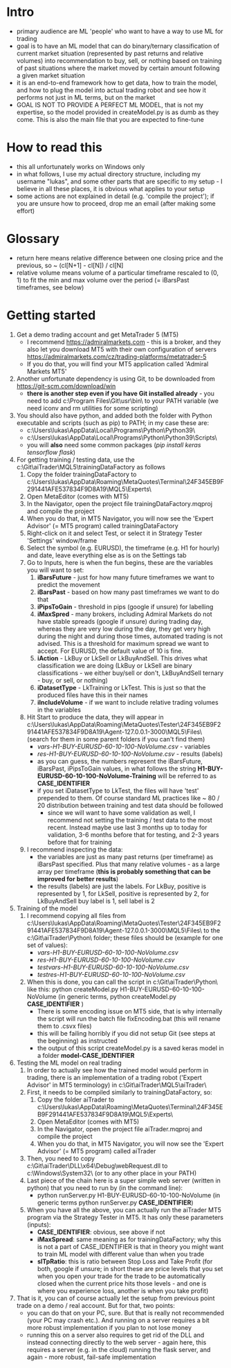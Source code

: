 # Intro
* primary audience are ML 'people' who want to have a way to use ML for trading
* goal is to have an ML model that can do binary/ternary classification of current market situation (represented by past returns and relative volumes) into recommendation to buy, sell, or nothing based on training of past situations where the market moved by certain amount following a given market situation
* it is an end-to-end framework how to get data, how to train the model, and how to plug the model into actual trading robot and see how it performs not just in ML terms, but on the market
* GOAL IS NOT TO PROVIDE A PERFECT ML MODEL, that is not my expertise, so the model provided in createModel.py is as dumb as they come. This is also the main file that you are expected to fine-tune

# How to read this
* this all unfortunately works on Windows only
* in what follows, I use my actual directory structure, including my username "lukas", and some other parts that are specific to my setup - I believe in all these places, it is obvious what applies to your setup
* some actions are not explained in detail (e.g. 'compile the project'); if you are unsure how to proceed, drop me an email (after making some effort)

# Glossary
* return here means relative difference between one closing price and the previous, so ~ (cl[N+1] - cl[N]) / cl[N]
* relative volume means volume of a particular timeframe rescaled to (0, 1) to fit the min and max volume over the period (= iBarsPast timeframes, see below)

# Getting started

1. Get a demo trading account and get MetaTrader 5 (MT5)
	* I recommend https://admiralmarkets.com - this is a broker, and they also let you download MT5 with their own configuration of servers https://admiralmarkets.com/cz/trading-platforms/metatrader-5
	* If you do that, you will find your MT5 application called 'Admiral Markets MT5'
2. Another unfortunate dependency is using Git, to be downloaded from https://git-scm.com/download/win
	* **there is another step even if you have Git installed already** - you need to add c:\Program Files\Git\usr\bin\ to your PATH variable (we need iconv and rm utilities for some scripting)
3. You should also have python, and added both the folder with Python executable and scripts (such as pip) to PATH; in my case these are:
	* c:\Users\lukas\AppData\Local\Programs\Python\Python39\
	* c:\Users\lukas\AppData\Local\Programs\Python\Python39\Scripts\
	* you will **also** need some common packages (_pip install keras tensorflow flask_)
4. For getting training / testing data, use the c:\Git\aiTrader\MQL5\trainingDataFactory as follows
	1. Copy the folder trainingDataFactory to c:\Users\lukas\AppData\Roaming\MetaQuotes\Terminal\24F345EB9F291441AFE537834F9D8A19\MQL5\Experts\
	2. Open MetaEditor (comes with MT5)
	3. In the Navigator, open the project file trainingDataFactory.mqproj and compile the project
	4. When you do that, in MT5 Navigator, you will now see the 'Expert Advisor' (= MT5 program) called trainingDataFactory
	5. Right-click on it and select Test, or select it in Strategy Tester 'Settings' window/frame
	6. Select the symbol (e.g. EURUSD), the timeframe (e.g. H1 for hourly) and date, leave everything else as is on the Settings tab
	7. Go to Inputs, here is when the fun begins, these are the variables you will want to set:
		1. **iBarsFuture** - just for how many future timeframes we want to predict the movement
		2. **iBarsPast** - based on how many past timeframes we want to do that
		3. **iPipsToGain** - threshold in pips (google if unsure) for labelling
		4. **iMaxSpred** - many brokers, including Admiral Markets do not have stable spreads (google if unsure) during trading day, whereas they are very low during the day, they get very high during the night and during those times, automated trading is not advised. This is a threshold for maximum spread we want to accept. For EURUSD, the default value of 10 is fine.
		5. **iAction** - LkBuy or LkSell or LkBuyAndSell. This drives what classification we are doing (LkBuy or LkSell are binary classifications - we either buy/sell or don't, LkBuyAndSell ternary - buy, or sell, or nothing)
		6. **iDatasetType** - LkTraining or LkTest. This is just so that the produced files have this in their names
		7. **iIncludeVolume** - if we want to include relative trading volumes in the variables
	8. Hit Start to produce the data, they will appear in c:\Users\lukas\AppData\Roaming\MetaQuotes\Tester\24F345EB9F291441AFE537834F9D8A19\Agent-127.0.0.1-3000\MQL5\Files\ (search for them in some parent folders if you can't find them)
		* _vars-H1-BUY-EURUSD-60-10-100-NoVolume.csv_ - variables
		* _res-H1-BUY-EURUSD-60-10-100-NoVolume.csv_ - results (labels)
		* as you can guess, the numbers represent the iBarsFuture, iBarsPast, iPipsToGain values, in what follows the string **H1-BUY-EURUSD-60-10-100-NoVolume-Training** will be referred to as **CASE_IDENTIFIER**
		* if you set iDatasetType to LkTest, the files will have 'test' prepended to them. Of course standard ML practices like ~ 80 / 20 distribution between training and test data should be followed
			* since we will want to have some validation as well, I recommend not setting the training / test data to the most recent. Instead maybe use last 3 months up to today for validation, 3-6 months before that for testing, and 2-3 years before that for training
	9. I recommend inspecting the data:
		* the variables are just as many past returns (per timeframe) as iBarsPast specified. Plus that many relative volumes - as a large array per timeframe (**this is probably something that can be improved for better results**)
		* the results (labels) are just the labels. For LkBuy, positive is represented by 1, for LkSell, positive is represented by 2, for LkBuyAndSell buy label is 1, sell label is 2
5. Training of the model
	1. I recommend copying all files from c:\Users\lukas\AppData\Roaming\MetaQuotes\Tester\24F345EB9F291441AFE537834F9D8A19\Agent-127.0.0.1-3000\MQL5\Files\ to the c:\Git\aiTrader\Python\ folder; these files should be (example for one set of values):
		* _vars-H1-BUY-EURUSD-60-10-100-NoVolume.csv_
		* _res-H1-BUY-EURUSD-60-10-100-NoVolume.csv_
		* _testvars-H1-BUY-EURUSD-60-10-100-NoVolume.csv_
		* _testres-H1-BUY-EURUSD-60-10-100-NoVolume.csv_
	2. When this is done, you can call the script in c:\Git\aiTrader\Python\ like this: python createModel.py H1-BUY-EURUSD-60-10-100-NoVolume (in generic terms, python createModel.py **CASE_IDENTIFIER** )
		* There is some encoding issue on MT5 side, that is why internally the script will run the batch file fixEncoding.bat (this will rename them to .csvx files)
		* this will be failing horribly if you did not setup Git (see steps at the beginning) as instructed
		* the output of this script createModel.py is a saved keras model in a folder **model-CASE_IDENTIFIER**
6. Testing the ML model on real trading
	1. In order to actually see how the trained model would perform in trading, there is an implementation of a trading robot ('Expert Advisor' in MT5 terminology) in c:\Git\aiTrader\MQL5\aiTrader\
	2. First, it needs to be compiled similarly to trainingDataFactory, so:
		1. Copy the folder aiTrader to c:\Users\lukas\AppData\Roaming\MetaQuotes\Terminal\24F345EB9F291441AFE537834F9D8A19\MQL5\Experts\
		2. Open MetaEditor (comes with MT5)
		3. In the Navigator, open the project file aiTrader.mqproj and compile the project
		4. When you do that, in MT5 Navigator, you will now see the 'Expert Advisor' (= MT5 program) called aiTrader
	3. Then, you need to copy c:\Git\aiTrader\DLL\x64\Debug\webRequest.dll to c:\Windows\System32\ (or to any other place in your PATH)
	4. Last piece of the chain here is a super simple web server (written in python) that you need to run by (in the command line):
		* python runServer.py H1-BUY-EURUSD-60-10-100-NoVolume (in generic terms python runServer.py **CASE_IDENTIFIER**)
	5. When you have all the above, you can actually run the aiTrader MT5 program via the Strategy Tester in MT5. It has only these parameters (inputs):
		* **CASE_IDENTIFIER**: obvious, see above if not
		* **iMaxSpread**: same meaning as for trainingDataFactory; why this is not a part of CASE_IDENTIFIER is that in theory you might want to train ML model with different value than when you trade
		* **slTpRatio**: this is ratio between Stop Loss and Take Profit (for both, google if unsure; in short these are price levels that you set when you open your trade for the trade to be automatically closed when the current price hits those levels - and one is where you experience loss, another is when you take profit)
7. That is it, you can of course actually let the setup from previous point trade on a demo / real account. But for that, two points:
	* you can do that on your PC, sure. But that is really not recommended (your PC may crash etc.). And running on a server requires a bit more robust implementation if you plan to not lose money
	* running this on a server also requires to get rid of the DLL and instead connecting directly to the web server - again here, this requires a server (e.g. in the cloud) running the flask server, and again - more robust, fail-safe implementation
	
	
	
